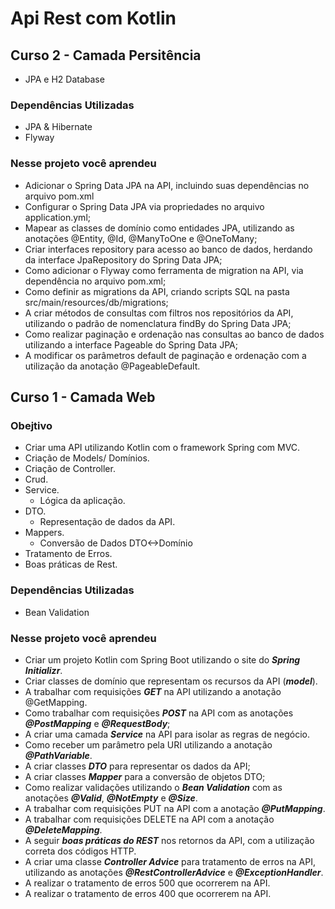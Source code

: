 # Api Rest com Kotlin

## Curso 2 - Camada Persitência
- JPA e H2 Database

### Dependências Utilizadas
- JPA & Hibernate
- Flyway
 
### Nesse projeto você aprendeu
- Adicionar o Spring Data JPA na API, incluindo suas dependências no arquivo pom.xml
- Configurar o Spring Data JPA via propriedades no arquivo application.yml;
- Mapear as classes de domínio como entidades JPA, utilizando as anotações @Entity, @Id, @ManyToOne e @OneToMany;
- Criar interfaces repository para acesso ao banco de dados, herdando da interface JpaRepository do Spring Data JPA;
- Como adicionar o Flyway como ferramenta de migration na API, via dependência no arquivo pom.xml;
- Como definir as migrations da API, criando scripts SQL na pasta src/main/resources/db/migrations;
- A criar métodos de consultas com filtros nos repositórios da API, utilizando o padrão de nomenclatura findBy do Spring Data JPA;
- Como realizar paginação e ordenação nas consultas ao banco de dados utilizando a interface Pageable do Spring Data JPA;
- A modificar os parâmetros default de paginação e ordenação com a utilização da anotação @PageableDefault.

## Curso 1 - Camada Web
### Obejtivo
- Criar uma API utilizando Kotlin com o framework Spring com MVC.
- Criação de Models/ Domínios.
- Criação de Controller.
- Crud.
- Service.
    - Lógica da aplicação.
- DTO.
    - Representação de dados da API.
- Mappers.
    - Conversão de Dados DTO<->Domínio
- Tratamento de Erros.
- Boas práticas de Rest.

### Dependências Utilizadas
- Bean Validation
 
### Nesse projeto você aprendeu
- Criar um projeto Kotlin com Spring Boot utilizando o site do ***Spring Initializr***.
- Criar classes de domínio que representam os recursos da API (***model***).
- A trabalhar com requisições ***GET*** na API utilizando a anotação @GetMapping.
- Como trabalhar com requisições ***POST*** na API com as anotações ***@PostMapping*** e ***@RequestBody***;
- A criar uma camada ***Service*** na API para isolar as regras de negócio.
- Como receber um parâmetro pela URI utilizando a anotação ***@PathVariable***.
- A criar classes ***DTO*** para representar os dados da API;
- A criar classes ***Mapper*** para a conversão de objetos DTO;
- Como realizar validações utilizando o ***Bean Validation*** com as anotações ***@Valid***, ***@NotEmpty*** e ***@Size***.
- A trabalhar com requisições PUT na API com a anotação ***@PutMapping***.
- A trabalhar com requisições DELETE na API com a anotação ***@DeleteMapping***.
- A seguir ***boas práticas do REST*** nos retornos da API, com a utilização correta dos códigos HTTP.
- A criar uma classe ***Controller Advice*** para tratamento de erros na API, utilizando as anotações ***@RestControllerAdvice*** e ***@ExceptionHandler***.
- A realizar o tratamento de erros 500 que ocorrerem na API.
- A realizar o tratamento de erros 400 que ocorrerem na API.